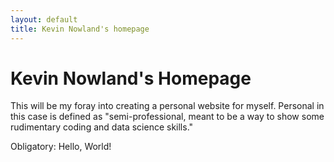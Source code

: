 ```yaml
---
layout: default
title: Kevin Nowland's homepage
---
```



# Kevin Nowland's Homepage

This will be my foray into creating a personal website for
myself. Personal in this case is defined as "semi-professional,
meant to be a way to show some rudimentary coding and data
science skills."

Obligatory: Hello, World!

